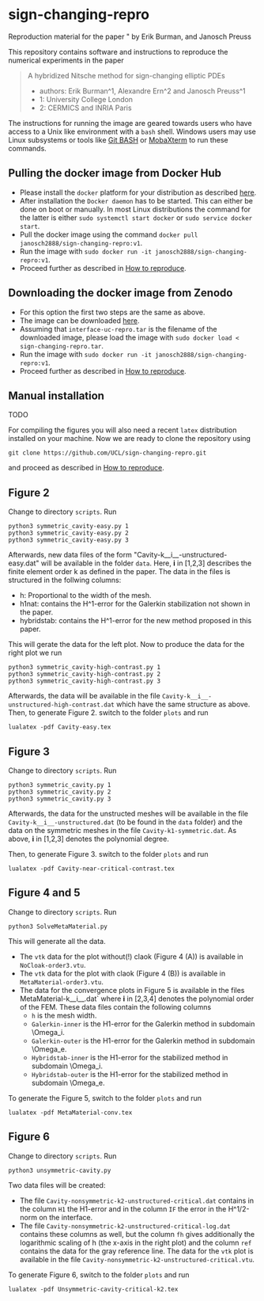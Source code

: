 # sign-changing-repro
Reproduction material for the paper " by Erik Burman, and Janosch Preuss

This repository contains software and instructions to reproduce the numerical experiments in the paper
> A hybridized Nitsche method for sign-changing elliptic PDEs
>
> * authors: Erik Burman^1, Alexandre Ern^2 and Janosch Preuss^1
> * 1: University College London
> * 2: CERMICS and INRIA Paris


The instructions for running the image are geared towards users who have access to a Unix like environment with a `bash` shell.
Windows users may use Linux subsystems or tools like [Git BASH](https://gitforwindows.org/) or [MobaXterm](https://mobaxterm.mobatek.net/) to 
run these commands.

## Pulling the docker image from Docker Hub 
* Please install the `docker` platform for your distribution as described [here](https://docs.docker.com/get-docker/).
* After installation the `Docker daemon` has to be started. This can either be done on boot or manually. In most Linux 
distributions the command for the latter is either `sudo systemctl start docker` or `sudo service docker start`.
* Pull the docker image using the command `docker pull janosch2888/sign-changing-repro:v1`. 
* Run the image with `sudo docker run -it janosch2888/sign-changing-repro:v1`.
* Proceed further as described in [How to reproduce](#repro).

## Downloading the docker image from Zenodo
* For this option the first two steps are the same as above.
* The image can be downloaded [here]( ). 
* Assuming that `interface-uc-repro.tar` is the filename of the downloaded image, please load the image with `sudo docker load < sign-changing-repro.tar`.
* Run the image with `sudo docker run -it janosch2888/sign-changing-repro:v1`.
* Proceed further as described in [How to reproduce](#repro).

## Manual installation

TODO

For compiling the figures you will also need a recent `latex` distribution installed on your machine.
Now we are ready to clone the repository using 

    git clone https://github.com/UCL/sign-changing-repro.git 

and proceed as described in [How to reproduce](#repro).
 
## <a name="Fig2"></a> Figure 2
Change to directory `scripts`. Run

    python3 symmetric_cavity-easy.py 1 
    python3 symmetric_cavity-easy.py 2 
    python3 symmetric_cavity-easy.py 3 

Afterwards, new data files of the form "Cavity-k__i__-unstructured-easy.dat" will be available in the folder `data`. Here, __i__ in [1,2,3] describes the finite element order k as 
defined in the paper. The data in the files is structured in the follwing columns: 

* h: Proportional to the width of the mesh. 
* h1nat: contains the H^1-error for the Galerkin stabilization not shown in the paper. 
* hybridstab: contains the H^1-error for the new method proposed in this paper.

This will gerate the data for the left plot. Now to produce the data for the right plot we run 

    python3 symmetric_cavity-high-contrast.py 1
    python3 symmetric_cavity-high-contrast.py 2
    python3 symmetric_cavity-high-contrast.py 3
  
Afterwards, the data will be available in the file `Cavity-k__i__-unstructured-high-contrast.dat` which have the same structure as above.
Then, to generate Figure 2. switch to the folder `plots` and run 
 
    lualatex -pdf Cavity-easy.tex 

## <a name="Fig2"></a> Figure 3
Change to directory `scripts`. Run

    python3 symmetric_cavity.py 1
    python3 symmetric_cavity.py 2
    python3 symmetric_cavity.py 3
  
Afterwards, the data for the unstructed meshes will be available in the file `Cavity-k__i__-unstructured.dat` (to be found in the `data` folder) and 
the data on the symmetric meshes in the file `Cavity-k1-symmetric.dat`. As above, __i__ in [1,2,3] denotes the polynomial degree.
 
Then, to generate Figure 3. switch to the folder `plots` and run 
 
    lualatex -pdf Cavity-near-critical-contrast.tex


## <a name="Fig2"></a> Figure 4 and 5
Change to directory `scripts`. Run

    python3 SolveMetaMaterial.py

This will generate all the data. 

* The `vtk` data for the plot without(!) claok (Figure 4 (A)) is available in `NoCloak-order3.vtu`.
* The `vtk` data for the plot with claok (Figure 4 (B)) is available in `MetaMaterial-order3.vtu`.
* The data for the convergence plots in Figure 5 is available in the files MetaMaterial-k__i__.dat` where __i__ in [2,3,4] denotes the 
polynomial order of the FEM. These data files contain the following columns 
  * `h` is the mesh width. 
  * `Galerkin-inner` is the H1-error for the Galerkin method in subdomain \Omega_i.  
  * `Galerkin-outer` is the H1-error for the Galerkin method in subdomain \Omega_e.
  * `Hybridstab-inner` is the H1-error for the stabilized method in subdomain \Omega_i. 
  * `Hybridstab-outer` is the H1-error for the stabilized method in subdomain \Omega_e. 

To generate the Figure 5, switch to the folder `plots` and run 

    lualatex -pdf MetaMaterial-conv.tex


## <a name="Fig2"></a> Figure 6
Change to directory `scripts`. Run

    python3 unsymmetric-cavity.py 

Two data files will be created:
* The file `Cavity-nonsymmetric-k2-unstructured-critical.dat` contains in the column `H1` the H1-error and in the column `IF` the error in the H^1/2-norm on the interface.
* The file `Cavity-nonsymmetric-k2-unstructured-critical-log.dat` contains these columns as well, but the column `fh` gives additionally the logarithmic scaling of h (the x-axis in the right plot) and the column `ref` contains the data for the gray reference line.
The data for the `vtk` plot is available in the file `Cavity-nonsymmetric-k2-unstructured-critical.vtu`.

To generate Figure 6, switch to the folder `plots` and run 

    lualatex -pdf Unsymmetric-cavity-critical-k2.tex




